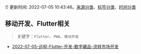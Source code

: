 :alarm_clock: 更新时间: 2022-07-05 10:43:46。[来源分类](../README.md)、[标签分类](../TAGS.md)、[时间分类](../TIMELINE.md)

## 移动开发、Flutter相关


> 关键字：`Flutter`、`PWA`、`移动开发`



- [2022-07-05-远程-Flutter-开发-数字藏品-流转市场开发](https://www.v2ex.com/t/864242) 